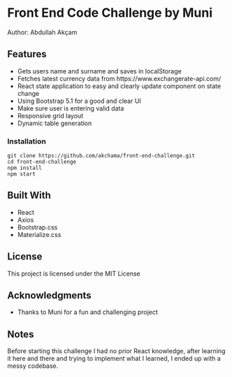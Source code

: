 # Front End Code Challenge by Muni 

Author: Abdullah Akçam

## Features

<ul>
  <li>Gets users name and surname and saves in localStorage</li>
  <li>Fetches latest currency data from https://www.exchangerate-api.com/</li>
  <li>React state application to easy and clearly update component on state change</li>
  <li>Using Bootstrap 5.1 for a good and clear UI</li>
  <li>Make sure user is entering valid data</li>
  <li>Responsive grid layout</li>
  <li>Dynamic table generation</li>
</ul>

### Installation

```
git clone https://github.com/akchama/front-end-challenge.git
cd front-end-challenge
npm install
npm start
```

## Built With

* React
* Axios
* Bootstrap.css
* Materialize.css

## License

This project is licensed under the MIT License

## Acknowledgments

* Thanks to Muni for a fun and challenging project

## Notes

Before starting this challenge I had no prior React knowledge, after learning it here and there and trying to implement what I learned, I ended up with a messy codebase.
